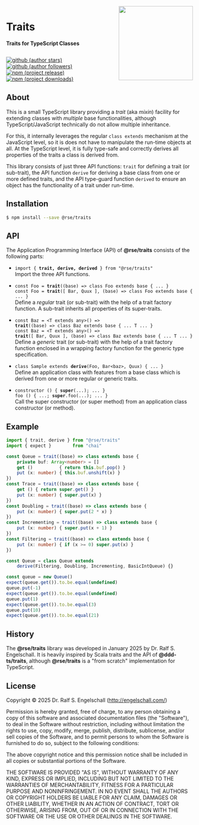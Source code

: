 
<img src="https://raw.githubusercontent.com/rse/traits/refs/heads/master/etc/logo.svg" width="200" style="float: right" align="right" alt=""/>

Traits
======

**Traits for TypeScript Classes**

<p/>
<img src="https://nodei.co/npm/@rse/traits.png?downloads=true&stars=true" alt=""/>

[![github (author stars)](https://img.shields.io/github/stars/rse?logo=github&label=author%20stars&color=%233377aa)](https://github.com/rse)
[![github (author followers)](https://img.shields.io/github/followers/rse?label=author%20followers&logo=github&color=%234477aa)](https://github.com/rse)
<br/>
[![npm (project release)](https://img.shields.io/npm/v/@rse/traits?logo=npm&label=npm%20release&color=%23cc3333)](https://npmjs.com/@rse/traits)
[![npm (project downloads)](https://img.shields.io/npm/dm/@rse/traits?logo=npm&label=npm%20downloads&color=%23cc3333)](https://npmjs.com/@rse/traits)

About
-----

This is a small TypeScript library providing a *trait* (aka *mixin*)
facility for extending classes with *multiple* base functionalities,
although TypeScript/JavaScript technically do not allow multiple
inheritance.

For this, it internally leverages the regular `class extends` mechanism
at the JavaScript level, so it is does not have to manipulate the
run-time objects at all. At the TypeScript level, it is fully type-safe
and correctly derives all properties of the traits a class is derived
from.

This library consists of just three API functions: `trait` for defining
a trait (or sub-trait), the API function `derive` for deriving a base
class from one or more defined traits, and the API type-guard function
`derived` to ensure an object has the functionality of a trait under
run-time.

Installation
------------

```sh
$ npm install --save @rse/traits
```

API
---

The Application Programming Interface (API) of **@rse/traits** consists
of the following parts:

- `import { `**`trait, derive, derived`**` } from "@rse/traits"`<br/>
  Import the three API functions.

- `const Foo = `**`trait`**`((base) => class Foo extends base { ... }`<br/>
  `const Foo = `**`trait`**`([ Bar, Quux ], (base) => class Foo extends base { ... }`<br/>
  Define a *regular* trait (or sub-trait) with the help of a trait
  factory function. A sub-trait inherits all properties of its
  super-traits.

- `const Baz = <T extends any>() =>`<br/>
  **`trait`**`((base) => class Baz extends base { ... T ... }`<br/>
  `const Baz = <T extends any>() =>`<br/>
  **`trait`**`([ Bar, Quux ], (base) => class Baz extends base { ... T ... }`<br/>
  Define a *generic* trait (or sub-trait) with the help of a trait
  factory function enclosed in a wrapping factory function for the
  generic type specification.

- `class Sample extends `**`derive`**`(Foo, Bar<baz>, Quux) { ... }`<br/>
  Define an application class with features from a base class which
  is derived from one or more regular or generic traits.

- `constructor () { `**`super`**`(...); ... }`<br/>
  `foo () { ...; `**`super`**`.foo(...); ... }`<br/>
  Call the super constructor (or super method) from an application class
  constructor (or method).

Example
-------

```ts
import { trait, derive } from "@rse/traits"
import { expect }        from "chai"

const Queue = trait((base) => class extends base {
    private buf: Array<number> = []
    get ()          { return this.buf.pop() }
    put (x: number) { this.buf.unshift(x) }
})
const Trace = trait((base) => class extends base {
    get () { return super.get() }
    put (x: number) { super.put(x) }
})
const Doubling = trait((base) => class extends base {
    put (x: number) { super.put(2 * x) }
})
const Incrementing = trait((base) => class extends base {
    put (x: number) { super.put(x + 1) }
})
const Filtering = trait((base) => class extends base {
    put (x: number) { if (x >= 0) super.put(x) }
})

const Queue = class Queue extends
    derive(Filtering, Doubling, Incrementing, BasicIntQueue) {}

const queue = new Queue()
expect(queue.get()).to.be.equal(undefined)
queue.put(-1)
expect(queue.get()).to.be.equal(undefined)
queue.put(1)
expect(queue.get()).to.be.equal(3)
queue.put(10)
expect(queue.get()).to.be.equal(21)
```

History
-------

The **@rse/traits** library was developed in January 2025 by Dr. Ralf
S. Engelschall. It is heavily inspired by Scala traits and the API
of **@ddd-ts/traits**, although **@rse/traits** is a "from scratch"
implementation for TypeScript.

License
-------

Copyright &copy; 2025 Dr. Ralf S. Engelschall (http://engelschall.com/)

Permission is hereby granted, free of charge, to any person obtaining
a copy of this software and associated documentation files (the
"Software"), to deal in the Software without restriction, including
without limitation the rights to use, copy, modify, merge, publish,
distribute, sublicense, and/or sell copies of the Software, and to
permit persons to whom the Software is furnished to do so, subject to
the following conditions:

The above copyright notice and this permission notice shall be included
in all copies or substantial portions of the Software.

THE SOFTWARE IS PROVIDED "AS IS", WITHOUT WARRANTY OF ANY KIND,
EXPRESS OR IMPLIED, INCLUDING BUT NOT LIMITED TO THE WARRANTIES OF
MERCHANTABILITY, FITNESS FOR A PARTICULAR PURPOSE AND NONINFRINGEMENT.
IN NO EVENT SHALL THE AUTHORS OR COPYRIGHT HOLDERS BE LIABLE FOR ANY
CLAIM, DAMAGES OR OTHER LIABILITY, WHETHER IN AN ACTION OF CONTRACT,
TORT OR OTHERWISE, ARISING FROM, OUT OF OR IN CONNECTION WITH THE
SOFTWARE OR THE USE OR OTHER DEALINGS IN THE SOFTWARE.

